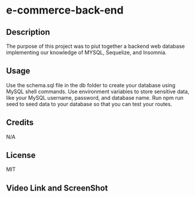 # e-commerce-back-end

## Description

The purpose of this project was to piut together a backend web database implementing our knowledge of MYSQL, Sequelize, and Insomnia.

## Usage

Use the schema.sql file in the db folder to create your database using MySQL shell commands. Use environment variables to store sensitive data, like your MySQL username, password, and database name. Run npm run seed to seed data to your database so that you can test your routes.

## Credits 

N/A

## License

MIT

## Video Link and ScreenShot



